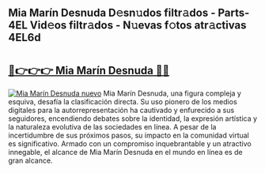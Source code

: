 ## Mia Marín Desnuda D𝚎sn𝚞dos filtr𝚊dos - Parts-4EL Vid𝚎os filtr𝚊dos - N𝚞evas f𝚘tos atr𝚊ctivas 4EL6d

# <h2><a href="http://mbbshjb.tromn.icu/?c=Mia+Mar%c3%adn+Desnuda">🔗👉👉👉 Mia Marín Desnuda 🔗🔗</a></h2>

[![Mia Marín Desnuda nuevo](https://i.imgur.com/pEAQMta.gif)](http://mbbshjb.tromn.icu/?c=Mia+Mar%c3%adn+Desnuda)
Mia Marín Desnuda, una figura compleja y esquiva, desafía la clasificación directa. Su uso pionero de los medios digitales para la autorrepresentación ha cautivado y enfurecido a sus seguidores, encendiendo debates sobre la identidad, la expresión artística y la naturaleza evolutiva de las sociedades en línea. A pesar de la incertidumbre de sus próximos pasos, su impacto en la comunidad virtual es significativo. Armado con un compromiso inquebrantable y un atractivo innegable, el alcance de Mia Marín Desnuda en el mundo en línea es de gran alcance.
